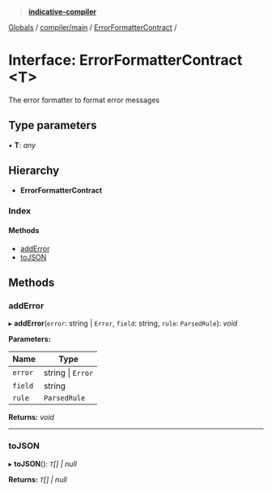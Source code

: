 > **[indicative-compiler](../README.md)**

[Globals](../README.md) / [compiler/main](../modules/compiler_main.md) / [ErrorFormatterContract](compiler_main.errorformattercontract.md) /

# Interface: ErrorFormatterContract <**T**>

The error formatter to format error messages

## Type parameters

▪ **T**: *any*

## Hierarchy

* **ErrorFormatterContract**

### Index

#### Methods

* [addError](compiler_main.errorformattercontract.md#adderror)
* [toJSON](compiler_main.errorformattercontract.md#tojson)

## Methods

###  addError

▸ **addError**(`error`: string | `Error`, `field`: string, `rule`: `ParsedRule`): *void*

**Parameters:**

Name | Type |
------ | ------ |
`error` | string \| `Error` |
`field` | string |
`rule` | `ParsedRule` |

**Returns:** *void*

___

###  toJSON

▸ **toJSON**(): *`T`[] | null*

**Returns:** *`T`[] | null*